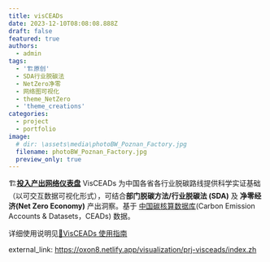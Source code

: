```yaml
---
title: visCEADs
date: 2023-12-10T08:08:08.888Z
draft: false
featured: true
authors:
  - admin
tags:
  - '🏗原创'
  - SDA行业脱碳法
  - NetZero净零
  - 网络图可视化
  - theme_NetZero
  - 'theme_creations'
categories:
  - project
  - portfolio
image:
  # dir: \assets\media\photoBW_Poznan_Factory.jpg
  filename: photoBW_Poznan_Factory.jpg 
  preview_only: true
---
```


🏗**[投入产出网络仪表盘](https://oxon8.netlify.app/visualization/prj-visCEADs/index.zh)** VisCEADs 为中国各省各行业脱碳路线提供科学实证基础（以可交互数据可视化形式），可结合**部门脱碳方法/行业脱碳法 (SDA)** 及 **净零经济(Net Zero Economy)** 产出洞察。基于 [中国碳核算数据库](https://www.ceads.net.cn/)(Carbon Emission Accounts & Datasets，CEADs) 数据。

详细使用说明见[🧰VisCEADs 使用指南](https://oxon8.netlify.app/visualization/prj-visceads/html/index.zh)

<!--more-->

external_link: https://oxon8.netlify.app/visualization/prj-visceads/index.zh

